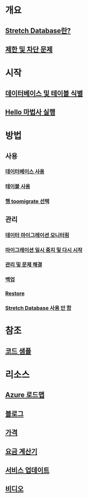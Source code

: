 # 개요
## [Stretch Database란?](/sql/sql-server/stretch-database/stretch-database)
## [제한 및 차단 문제](/sql/sql-server/stretch-database/limitations-for-stretch-database)

# 시작
## [데이터베이스 및 테이블 식별](/sql/sql-server/stretch-database/stretch-database-databases-and-tables-stretch-database-advisor)
## [Hello 마법사 실행](/sql/sql-server/stretch-database/get-started-by-running-the-enable-database-for-stretch-wizard)

# 방법
## 사용
### [데이터베이스 사용](/sql/sql-server/stretch-database/enable-stretch-database-for-a-database)
### [테이블 사용](/sql/sql-server/stretch-database/enable-stretch-database-for-a-table)
### [행 toomigrate 선택](/sql/sql-server/stretch-database/select-rows-to-migrate-by-using-a-filter-function-stretch-database)
## 관리
### [데이터 마이그레이션 모니터링](/sql/sql-server/stretch-database/monitor-and-troubleshoot-data-migration-stretch-database)
### [마이그레이션 일시 중지 및 다시 시작](/sql/sql-server/stretch-database/pause-and-resume-data-migration-stretch-database)
### [관리 및 문제 해결](/sql/sql-server/stretch-database/manage-and-troubleshoot-stretch-database)
### [백업](/sql/sql-server/stretch-database/backup-stretch-enabled-databases-stretch-database)
### [Restore](/sql/sql-server/stretch-database/restore-stretch-enabled-databases-stretch-database)
### [Stretch Database 사용 안 함](/sql/sql-server/stretch-database/disable-stretch-database-and-bring-back-remote-data)

# 참조
## [코드 샘플](https://azure.microsoft.com/en-us/resources/samples/?service=sql-server-database)

# 리소스
## [Azure 로드맵](https://azure.microsoft.com/roadmap/)
## [블로그](https://blogs.technet.microsoft.com/dataplatforminsider/tag/stretch-database/)
## [가격](https://azure.microsoft.com/pricing/details/sql-server-stretch-database/)
## [요금 계산기](https://azure.microsoft.com/pricing/calculator/)
## [서비스 업데이트](https://azure.microsoft.com/updates/?product=sql-server-stretch-database)
## [비디오](https://azure.microsoft.com/documentation/videos/index/?services=sql-server-stretch-database)
